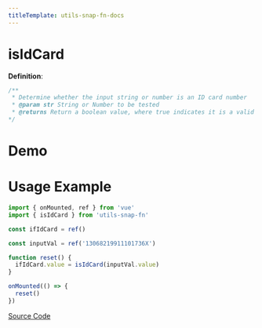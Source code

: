 ```yaml
---
titleTemplate: utils-snap-fn-docs
---
```


# isIdCard

**Definition**:

```js
/**
 * Determine whether the input string or number is an ID card number
 * @param str String or Number to be tested
 * @returns Return a boolean value, where true indicates it is a valid Id card number, and false indicates it is not
*/
```

# Demo

<Box>
  <IsIdCardDemo />
</Box>

# Usage Example

```js
import { onMounted, ref } from 'vue'
import { isIdCard } from 'utils-snap-fn'

const ifIdCard = ref()

const inputVal = ref('13068219911101736X')

function reset() {
  ifIdCard.value = isIdCard(inputVal.value)
}

onMounted(() => {
  reset()
})
```

[Source Code](https://github.com/guxuerui/utils-snap-fn/blob/main/src/playground/regexp/isIdCard.ts)
